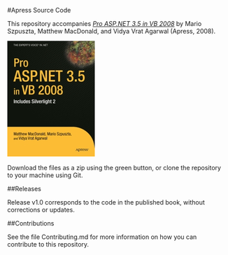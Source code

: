#Apress Source Code

This repository accompanies [*Pro ASP.NET 3.5 in VB 2008*](http://www.apress.com/9781430216308) by Mario Szpuszta, Matthew MacDonald, and Vidya Vrat Agarwal (Apress, 2008).

![Cover image](9781430216308.jpg)

Download the files as a zip using the green button, or clone the repository to your machine using Git.

##Releases

Release v1.0 corresponds to the code in the published book, without corrections or updates.

##Contributions

See the file Contributing.md for more information on how you can contribute to this repository.
